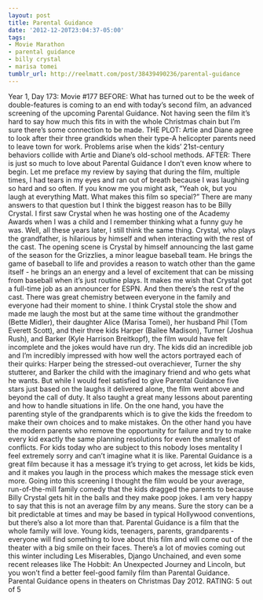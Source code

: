 ```yaml
---
layout: post
title: Parental Guidance
date: '2012-12-20T23:04:37-05:00'
tags:
- Movie Marathon
- parental guidance
- billy crystal
- marisa tomei
tumblr_url: http://reelmatt.com/post/38439490236/parental-guidance
---
```

Year 1, Day 173: Movie #177
BEFORE: What has turned out to be the week of double-features is coming to an end with today’s second film, an advanced screening of the upcoming Parental Guidance. Not having seen the film it’s hard to say how much this fits in with the whole Christmas chain but I’m sure there’s some connection to be made.
THE PLOT: Artie and Diane agree to look after their three grandkids when their type-A helicopter parents need to leave town for work. Problems arise when the kids’ 21st-century behaviors collide with Artie and Diane’s old-school methods.
AFTER: There is just so much to love about Parental Guidance I don’t even know where to begin. Let me preface my review by saying that during the film, multiple times, I had tears in my eyes and ran out of breath because I was laughing so hard and so often.
If you know me you might ask, “Yeah ok, but you laugh at everything Matt. What makes this film so special?” There are many answers to that question but I think the biggest reason has to be Billy Crystal. I first saw Crystal when he was hosting one of the Academy Awards when I was a child and I remember thinking what a funny guy he was. Well, all these years later, I still think the same thing. Crystal, who plays the grandfather, is hilarious by himself and when interacting with the rest of the cast. The opening scene is Crystal by himself announcing the last game of the season for the Grizzlies, a minor league baseball team. He brings the game of baseball to life and provides a reason to watch other than the game itself - he brings an an energy and a level of excitement that can be missing from baseball when it’s just routine plays. It makes me wish that Crystal got a full-time job as an announcer for ESPN.
And then there’s the rest of the cast. There was great chemistry between everyone in the family and everyone had their moment to shine. I think Crystal stole the show and made me laugh the most but at the same time without the grandmother (Bette Midler), their daughter Alice (Marisa Tomei), her husband Phil (Tom Everett Scott), and their three kids Harper (Bailee Madison), Turner (Joshua Rush), and Barker (Kyle Harrison Breitkopf), the film would have felt incomplete and the jokes would have run dry. The kids did an incredible job and I’m incredibly impressed with how well the actors portrayed each of their quirks: Harper being the stressed-out overachiever, Turner the shy stutterer, and Barker the child with the imaginary friend and who gets what he wants.
But while I would feel satisfied to give Parental Guidance five stars just based on the laughs it delivered alone, the film went above and beyond the call of duty. It also taught a great many lessons about parenting and how to handle situations in life. On the one hand, you have the parenting style of the grandparents which is to give the kids the freedom to make their own choices and to make mistakes. On the other hand you have the modern parents who remove the opportunity for failure and try to make every kid exactly the same planning resolutions for even the smallest of conflicts. For kids today who are subject to this nobody loses mentality I feel extremely sorry and can’t imagine what it is like. Parental Guidance is a great film because it has a message it’s trying to get across, let kids be kids, and it makes you laugh in the process which makes the message stick even more.
Going into this screening I thought the film would be your average, run-of-the-mill family comedy that the kids dragged the parents to because Billy Crystal gets hit in the balls and they make poop jokes. I am very happy to say that this is not an average film by any means. Sure the story can be a bit predictable at times and may be based in typical Hollywood conventions, but there’s also a lot more than that. Parental Guidance is a film that the whole family will love. Young kids, teenagers, parents, grandparents - everyone will find something to love about this film and will come out of the theater with a big smile on their faces. There’s a lot of movies coming out this winter including Les Miserables, Django Unchained, and even some recent releases like The Hobbit: An Unexpected Journey and Lincoln, but you won’t find a better feel-good family film than Parental Guidance.
Parental Guidance opens in theaters on Christmas Day 2012.
RATING: 5 out of 5
